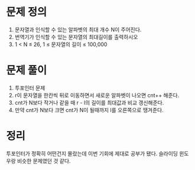 # 문제 정의

1. 문자열과 인식할 수 있는 알파벳의 최대 개수 N이 주어진다.
2. 번역기가 인식할 수 있는 문자열의 최대길이를 출력하시오
3. 1 < N ≤ 26, 1 ≤ 문자열의 길이 ≤ 100,000

# 문제 풀이

1. 투포인터 문제
2. r이 문자열을 한칸씩 뒤로 이동하면서 새로운 알파벳이 나오면 cnt++ 해준다.
3. cnt가 N보다 작거나 같을 때 r - l의 길이를 최대값과 비교 갱신해준다.
4. 만약 cnt가 N보다 크면 cnt가 N이 될때까지 l를 오른쪽으로 땡겨준다.

# 정리

투포인터가 정확히 어떤건지 몰랐는데 이번 기회에 제대로 공부가 됐다. 슬라이딩 윈도우랑 비슷한 문제였던 것 같다.
